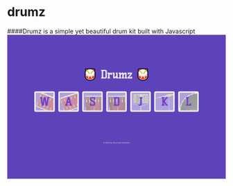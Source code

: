 # drumz
####Drumz is a simple yet beautiful drum kit built with Javascript
![Drums preview image](/preview.png)
